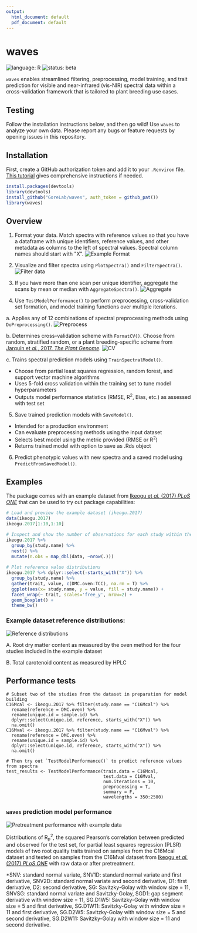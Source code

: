 ```yaml
---
output:
  html_document: default
  pdf_document: default
---
```


# waves

<!-- badges: start -->
![language: R](https://img.shields.io/badge/language-R-blue.svg)
![status: beta](https://img.shields.io/badge/status-beta-yellow.svg)
<!-- badges: end -->

`waves` enables streamlined filtering, preprocessing, model training, and trait prediction for visible and near-infrared (vis-NIR) spectral data within a cross-validation framework that is tailored to plant breeding use cases.

## Testing

Follow the installation instructions below, and then go wild! Use `waves` to analyze your own data. Please report any bugs or feature requests by opening issues in this repository.

## Installation

First, create a GitHub authorization token and add it to your `.Renviron` file. [This tutorial](https://usethis.r-lib.org/articles/articles/usethis-setup.html#get-and-store-a-github-personal-access-token) gives comprehensive instructions if needed.

``` r
install.packages(devtools)
library(devtools)
install_github("GoreLab/waves", auth_token = github_pat())
library(waves)
```

## Overview
1. Format your data. Match spectra with reference values so that you have a dataframe with unique identifiers, reference values, and other metadata as columns to the left of spectral values. Spectral column names should start with "X".
![Example Format](./man/figures/formatted_data.png)

2. Visualize and filter spectra using `PlotSpectra()` and `FilterSpectra()`.
![Filter data](./man/figures/filter_data.png)

3. If you have more than one scan per unique identifier, aggregate the scans by mean or median with `AggregateSpectra()`.
![Aggregate](./man/figures/aggregate.png)

4. Use `TestModelPerformance()` to perform preprocessing, cross-validation set formation, and model training functions over multiple iterations.

  a. Applies any of 12 combinations of spectral preprocessing methods using `DoPreprocessing()`.
![Preprocess](./man/figures/preprocess.png)

  b. Determines cross-validation scheme with `FormatCV()`. Choose from random, stratified random, or a plant breeding-specific scheme from [Jarqu&iacute;n et *al.*, 2017. *The Plant Genome*](https://doi.org/10.3835/plantgenome2016.12.0130).
![CV](./man/figures/cv_schemes.png)

  c. Trains spectral prediction models using `TrainSpectralModel()`.
   - Choose from partial least squares regression, random forest, and support vector machine algorithms
   - Uses 5-fold cross validation within the training set to tune model hyperparameters
   - Outputs model performance statistics (RMSE, R<sup>2</sup>, Bias, etc.) as assessed with test set

5. Save trained prediction models with `SaveModel()`.
  - Intended for a production environment
  - Can evaluate preprocessing methods using the input dataset
  - Selects best model using the metric provided (RMSE or  R<sup>2</sup>)
  - Returns trained model with option to save as .Rds object

6. Predict phenotypic values with new spectra and a saved model using `PredictFromSavedModel()`.


## Examples

The package comes with an example dataset from [Ikeogu et *al.* (2017) *PLoS ONE*](https://doi.org/10.1371/journal.pone.0188918) that can be used to try out package capabilities:

``` r
# Load and preview the example dataset (ikeogu.2017)
data(ikeogu.2017)
ikeogu.2017[1:10,1:10]

# Inspect and show the number of observations for each study within the `data.frame`
ikeogu.2017 %>% 
  group_by(study.name) %>% 
  nest() %>% 
  mutate(n.obs = map_dbl(data, ~nrow(.)))
  
# Plot reference value distributions
ikeogu.2017 %>% dplyr::select(-starts_with("X")) %>% 
  group_by(study.name) %>%
  gather(trait, value, c(DMC.oven:TCC), na.rm = T) %>%
  ggplot(aes(x= study.name, y = value, fill = study.name)) +
  facet_wrap(~ trait, scales='free_y', nrow=2) +
  geom_boxplot() +
  theme_bw()
```

### Example dataset reference distributions:
![Reference distributions](./man/figures/example_ref_dists_h.png)

A. Root dry matter content as measured by the oven method for the four studies included in the example dataset

B. Total carotenoid content as measured by HPLC

## Performance tests
```{r}
# Subset two of the studies from the dataset in preparation for model building
C16Mcal <- ikeogu.2017 %>% filter(study.name == "C16Mcal") %>% 
  rename(reference = DMC.oven) %>%
  rename(unique.id = sample.id) %>%
  dplyr::select(unique.id, reference, starts_with("X")) %>% 
  na.omit()
C16Mval <- ikeogu.2017 %>% filter(study.name == "C16Mval") %>% 
  rename(reference = DMC.oven) %>%
  rename(unique.id = sample.id) %>%
  dplyr::select(unique.id, reference, starts_with("X")) %>% 
  na.omit()
  
# Then try out `TestModelPerformance()` to predict reference values from spectra
test_results <- TestModelPerformance(train.data = C16Mcal, 
                                     test.data = C16Mval,
                                     num.iterations = 10, 
                                     preprocessing = T, 
                                     summary = F,
                                     wavelengths = 350:2500)
```
### `waves` prediction model performance
![Pretreatment performance with example data](./man/figures/testplot_all_R2.png)

Distributions of R<sub>p</sub><sup>2</sup>, the squared Pearson’s correlation between predicted and observed for the test set, for partial least squares regression (PLSR) models of two root quality traits trained on samples from the C16Mcal dataset and tested on samples from the C16Mval dataset from [Ikeogu et *al.* (2017) *PLoS ONE*](https://doi.org/10.1371/journal.pone.0188918) with raw data or after pretreatment. 

*SNV: standard normal variate, SNV1D: standard normal variate and first derivative, SNV2D: standard normal variate and second derivative, D1: first derivative, D2: second derivative, SG: Savitzky-Golay with window size = 11, SNVSG: standard normal variate and Savitzky-Golay, SGD1: gap segment derivative with window size = 11, SG.D1W5: Savitzky-Golay with window size = 5 and first derivative, SG.D1W11: Savitzky-Golay with window size = 11 and first derivative, SG.D2W5: Savitzky-Golay with window size = 5 and second derivative, SG.D2W11: Savitzky-Golay with window size = 11 and second derivative. 





